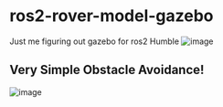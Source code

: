 # ros2-rover-model-gazebo


Just me figuring out gazebo for ros2 Humble
![image](https://github.com/Mondkurry/ros2-rover-model-gazebo/assets/30964417/2afd4c70-6fdc-4232-9f40-b642f4d333d5)

## Very Simple Obstacle Avoidance!
![image](https://github.com/Mondkurry/ros2-rover-model-gazebo/assets/30964417/3a220eb7-e3a5-4c6a-b147-1e6a351972b7)

